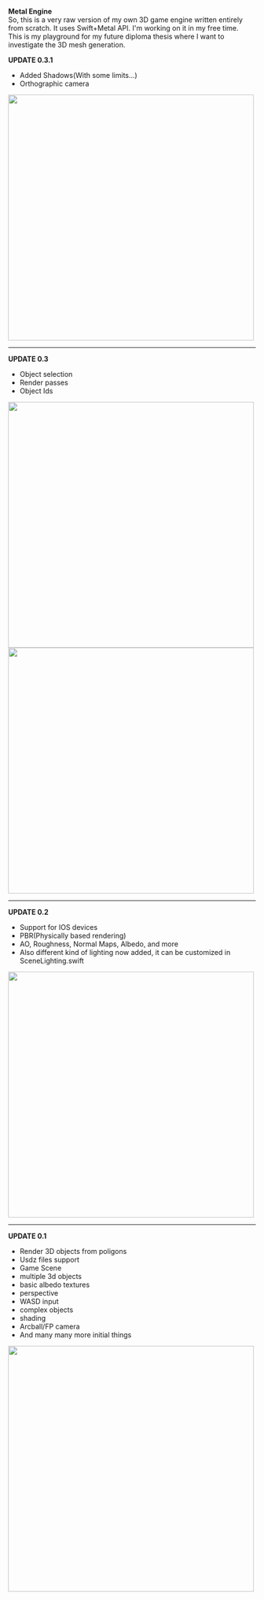 **Metal Engine** <br />
So, this is a very raw version of my own 3D game engine written entirely from scratch. It uses Swift+Metal API. I'm working on it in my free time. <br />
This is my playground for my future diploma thesis where I want to investigate the 3D mesh generation. <br />

**UPDATE 0.3.1**
* Added Shadows(With some limits...)
* Orthographic camera
<img src="https://i.ibb.co/Bt8qKDw/2b99183f-00fe-4e5d-bc62-9b3ff0d6f8b3.jpg" width="500">

___

**UPDATE 0.3**
* Object selection
* Render passes
* Object Ids
<img src="https://i.ibb.co/rv6mYRB/2648172d-4bba-4545-b04b-1e5d25a82a15.jpg" width="500">
<img src="https://i.ibb.co/0KTYcgj/e39593c0-2d95-441c-8899-2d4ba5bed22b.jpg" width="500">

___

**UPDATE 0.2**
* Support for IOS devices
* PBR(Physically based rendering)
* AO, Roughness, Normal Maps, Albedo, and more
* Also different kind of lighting now added, it can be customized in SceneLighting.swift
<img src="https://i.ibb.co/s5s8Zyj/photo-5339390260649515280-w.jpg" width="500">

___

**UPDATE 0.1** <br />
* Render 3D objects from poligons
* Usdz files support
* Game Scene
* multiple 3d objects 
* basic albedo textures
* perspective
* WASD input
* complex objects
* shading
* Arcball/FP camera
* And many many more initial things
<img src="https://i.ibb.co/NSyH956/image.jpg" width="500">
